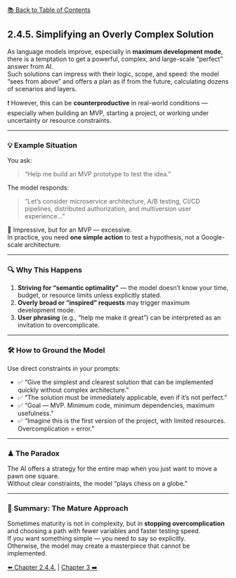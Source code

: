 [📚 Back to Table of Contents](../../README.md)

## 2.4.5. Simplifying an Overly Complex Solution

As language models improve, especially in **maximum development mode**, there is a temptation to get a powerful, complex, and large-scale “perfect” answer from AI.  
Such solutions can impress with their logic, scope, and speed: the model “sees from above” and offers a plan as if from the future, calculating dozens of scenarios and layers.

❗ However, this can be **counterproductive** in real-world conditions — especially when building an MVP, starting a project, or working under uncertainty or resource constraints.

---

### 💡 Example Situation
You ask:  
> “Help me build an MVP prototype to test the idea.”

The model responds:  
> “Let’s consider microservice architecture, A/B testing, CI/CD pipelines, distributed authorization, and multiversion user experience…”

🤯 Impressive, but for an MVP — excessive.  
In practice, you need **one simple action** to test a hypothesis, not a Google-scale architecture.

---

### 🔍 Why This Happens
1. **Striving for “semantic optimality”** — the model doesn’t know your time, budget, or resource limits unless explicitly stated.  
2. **Overly broad or “inspired” requests** may trigger maximum development mode.  
3. **User phrasing** (e.g., “help me make it great”) can be interpreted as an invitation to overcomplicate.

---

### 🛠 How to Ground the Model
Use direct constraints in your prompts:
- ✅ “Give the simplest and clearest solution that can be implemented quickly without complex architecture.”  
- ✅ “The solution must be immediately applicable, even if it’s not perfect.”  
- ✅ “Goal — MVP. Minimum code, minimum dependencies, maximum usefulness.”  
- ✅ “Imagine this is the first version of the project, with limited resources. Overcomplication = error.”

---

### ♟ The Paradox
The AI offers a strategy for the entire map when you just want to move a pawn one square.  
Without clear constraints, the model “plays chess on a globe.”

---

### 🎯 Summary: The Mature Approach
Sometimes maturity is not in complexity, but in **stopping overcomplication** and choosing a path with fewer variables and faster testing speed.  
If you want something simple — you need to say so explicitly.  
Otherwise, the model may create a masterpiece that cannot be implemented.

[⬅️ Chapter 2.4.4.](chapter244.md) | [Chapter 3 ➡️](chapter3.md)
